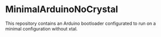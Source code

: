 MinimalArduinoNoCrystal
=======================
This repository contains an Arduino bootloader configurated to run on a minimal configuration without xtal.
